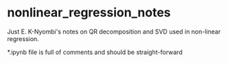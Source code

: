 # nonlinear_regression_notes

Just E. K-Nyombi's notes on QR decomposition and SVD used in non-linear regression.


*.ipynb file is full of comments and should be straight-forward
